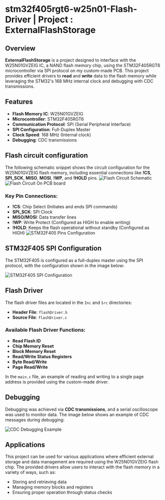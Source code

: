 # stm32f405rgt6-w25n01-Flash-Driver | Project : ExternalFlashStorage

## Overview
**ExternalFlashStorage** is a project designed to interface with the W25N01GVZEIG IC, a NAND flash memory chip, using the STM32F405RGT6 microcontroller via SPI protocol on my custom-made PCB. This project provides efficient drivers to **read** and **write** data to the flash memory while leveraging the STM32's 168 MHz internal clock and debugging with CDC transmissions.

## Features
- **Flash Memory IC**: W25N01GVZEIG
- **Microcontroller**: STM32F405RGT6
- **Communication Protocol**: SPI (Serial Peripheral Interface)
- **SPI Configuration**: Full-Duplex Master
- **Clock Speed**: 168 MHz (Internal clock)
- **Debugging**: CDC transmissions

## Flash circuit configuration
The following schematic snippet shows the circuit configuration for the W25N01GVZEIG flash memory, including essential connections like **!CS**, **SPI_SCK**, **MISO**, **MOSI**, **!WP**, and **!HOLD** pins. 
![Flash Circuit Schematic](.ic_schem.PNG)
![Flash Circuit On PCB board](.board.jpg)

### Key Pin Connections:
- **!CS**: Chip Select (Initiates and ends SPI commands)
- **SPI_SCK**: SPI Clock
- **MISO/MOSI**: Data transfer lines
- **!WP**: Write Protect (Configured as HIGH to enable writing)
- **!HOLD**: Keeps the flash operational without standby (Configured as HIGH)
![STM32F405 Pins Configuration](.ioc.PNG)

## STM32F405 SPI Configuration
The STM32F405 is configured as a full-duplex master using the SPI protocol, with the configuration shown in the image below:

![STM32F405 SPI Configuration](.spi2_conf.PNG)

## Flash Driver
The flash driver files are located in the `Inc` and `Src` directories:
- **Header File**: `flashDriver.h`
- **Source File**: `flashDriver.c`

### Available Flash Driver Functions:
- **Read Flash ID**
- **Chip Memory Reset**
- **Block Memory Reset**
- **Read/Write Status Registers**
- **Byte Read/Write**
- **Page Read/Write**

In the `main.c` file, an example of reading and writing to a single page address is provided using the custom-made driver.

## Debugging
Debugging was achieved via **CDC transmissions**, and a serial oscilloscope was used to monitor data. The image below shows an example of CDC messages during debugging:

![CDC Debugging Example](.cdc.PNG)

## Applications
This project can be used for various applications where efficient external storage and data management are required using the W25N01GVZEIG flash chip. The provided drivers allow users to interact with the flash memory in a variety of ways, such as:
- Storing and retrieving data
- Managing memory blocks and registers
- Ensuring proper operation through status checks

